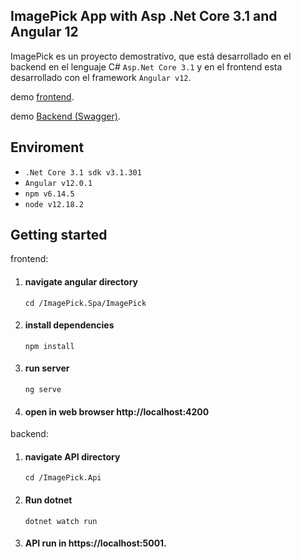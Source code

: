 ## ImagePick App with Asp .Net Core 3.1 and Angular 12
ImagePick es un proyecto demostrativo, que está desarrollado en el backend en el lenguaje C# `Asp.Net Core 3.1` y en el frontend esta desarrollado con el framework `Angular v12`.

demo [frontend](https://imagepick.azurewebsites.net).

demo [Backend (Swagger)](https://imagepick-api.azurewebsites.net/swagger).

## Enviroment

- `.Net Core 3.1 sdk v3.1.301`
- `Angular v12.0.1`
- `npm v6.14.5`
- `node v12.18.2`

## Getting started

frontend:

1. #### navigate angular directory 
    ```shell 
    cd /ImagePick.Spa/ImagePick
    ```
2. #### install dependencies
    ```shell
    npm install
    ```
3. #### run server
    ```shell
    ng serve
    ```
4. #### open in web browser http://localhost:4200

backend:

1. #### navigate API directory
    ```shell 
    cd /ImagePick.Api
    ```
2. #### Run dotnet
    ```shell 
    dotnet watch run
    ```
3. #### API run in https://localhost:5001.
